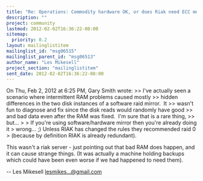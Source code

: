 ```yaml
---
title: "Re: Operations: Commodity hardware OK, or does Riak need ECC memory?"
description: ""
project: community
lastmod: 2012-02-02T16:36:22-08:00
sitemap:
  priority: 0.2
layout: mailinglistitem
mailinglist_id: "msg06515"
mailinglist_parent_id: "msg06513"
author_name: "Les Mikesell"
project_section: "mailinglistitem"
sent_date: 2012-02-02T16:36:22-08:00
---
```



On Thu, Feb 2, 2012 at 6:25 PM, Gary Smith  wrote:
&gt;&gt; I've actually seen a scenario where intermittent RAM problems caused mostly
&gt;&gt; hidden differences in the two disk instances of a software raid mirror.  It
&gt;&gt; wasn't fun to diagnose and fix since the disk reads would randomly have good
&gt;&gt; and bad data even after the RAM was fixed.  I'm sure that is a rare thing,
&gt;&gt; but...
&gt;
&gt; If you're using software/hardware mirror then you're already doing it 
&gt; wrong... ;) Unless RIAK has changed the rules they recommended raid 0 
&gt; (because by definition RIAK is already redundant).

This wasn't a riak server - just pointing out that bad RAM does
happen, and it can cause strange things. (It was actually a machine
holding backups which could have been even worse if we had happened to
need them).

-- 
 Les Mikesell
 lesmikes...@gmail.com

